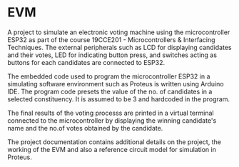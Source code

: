 # EVM

A project to simulate an electronic voting machine using the microcontroller ESP32 as part of the course 19CCE201 - Microcontrollers & Interfacing Techniques. The external peripherals such as LCD for displaying candidates and their votes, LED for indicating button press, and switches acting as buttons for each candidates are connected to ESP32.

The embedded code used to program the microcontroller ESP32 in a simulating software environment such as Proteus is written using Arduino IDE. The program code presets the value of the no. of candidates in a selected constituency. It is assumed to be 3 and hardcoded in the program.

The final results of the voting processs are printed in a virtual terminal connected to the microcontroller by displaying the winning candidate's name and the no.of votes obtained by the candidate.

The project documentation contains additional details on the project, the working of the EVM and also a reference circuit model for simulation in Proteus.
